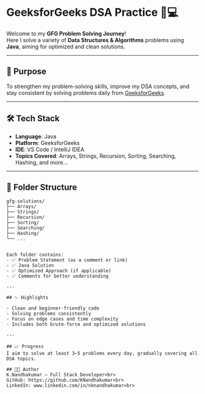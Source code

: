 # GeeksforGeeks DSA Practice 🧠💻

Welcome to my **GFG Problem Solving Journey**!  
Here I solve a variety of **Data Structures & Algorithms** problems using **Java**, aiming for optimized and clean solutions.

---

## 🚀 Purpose

To strengthen my problem-solving skills, improve my DSA concepts, and stay consistent by solving problems daily from [GeeksforGeeks](https://www.geeksforgeeks.org/).

---

## 🛠️ Tech Stack

- **Language**: Java
- **Platform**: GeeksforGeeks
- **IDE**: VS Code / IntelliJ IDEA
- **Topics Covered**: Arrays, Strings, Recursion, Sorting, Searching, Hashing, and more...

---

## 📂 Folder Structure

```text
gfg-solutions/
├── Arrays/
├── Strings/
├── Recursion/
├── Sorting/
├── Searching/
├── Hashing/
└── ...


Each folder contains:
- ✅ Problem Statement (as a comment or link)
- ✅ Java Solution
- ✅ Optimized Approach (if applicable)
- ✅ Comments for better understanding

---

## ✨ Highlights

- Clean and beginner-friendly code
- Solving problems consistently
- Focus on edge cases and time complexity
- Includes both brute-force and optimized solutions

---

## 📈 Progress
I aim to solve at least 3–5 problems every day, gradually covering all DSA topics.

## 🧑‍💻 Author
K.Nandhakumar – Full Stack Developer<br>
GitHub: https://github.com/KNandhakumar<br>
LinkedIn: www.linkedin.com/in/nknandhakumar<br>
